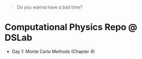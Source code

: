 > Do you wanna have a bad time?

# Computational Physics Repo @ DSLab
- Day 1: Monte Carlo Methods (Chapter 4)
